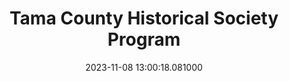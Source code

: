 ---
date: &id001 2023-11-08 13:00:18.081000
dateRange: Nov 8
draft: false
expiryDate: 2023-11-09
mpaaRating: Not Rated
oneSheet: /img/perry-township-cemeteries-flier.png
performanceList:
  performance:
  - date: *id001
    format: 2D
    note: ''
runningTime: 60
shortTitle: Perry Township Cemeteries
showType: Meeting
studioInfo:
  studio: Not Specified
  studioFee: 0
  studioPercentage: 0
title: Tama County Historical Society Program
---